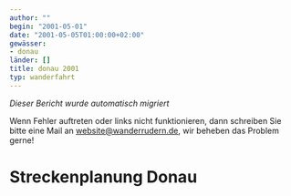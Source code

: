 ```yaml
---
author: ""
begin: "2001-05-01"
date: "2001-05-05T01:00:00+02:00"
gewässer:
- donau
länder: []
title: donau 2001
typ: wanderfahrt
---
```



*Dieser Bericht wurde automatisch migriert*

Wenn Fehler auftreten oder links nicht funktionieren, dann schreiben Sie bitte eine Mail an website@wanderrudern.de, wir beheben das Problem gerne!



# Streckenplanung Donau


